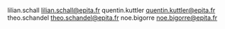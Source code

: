 lilian.schall lilian.schall@epita.fr
quentin.kuttler quentin.kuttler@epita.fr
theo.schandel theo.schandel@epita.fr
noe.bigorre noe.bigorre@epita.fr
